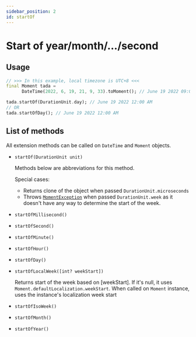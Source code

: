 ```yaml
---
sidebar_position: 2
id: startOf
---
```


# Start of year/month/.../second

## Usage

```dart
// >>> In this example, local timezone is UTC+8 <<<
final Moment tada =
      DateTime(2022, 6, 19, 21, 9, 33).toMoment(); // June 19 2022 09:09 PM

tada.startOf(DurationUnit.day); // June 19 2022 12:00 AM
// OR
tada.startOfDay(); // June 19 2022 12:00 AM
```

## List of methods

All extension methods can be called on `DateTime` and `Moment` objects.

* `startOf(DurationUnit unit)`

    Methods below are abbreviations for this method.

    Special cases:

  * Returns clone of the object when passed `DurationUnit.microseconds`
  * Throws [`MomentException`](https://pub.dev/documentation/moment_dart/4.1.0/moment_dart/MomentException-class.html)
    when passed `DurationUnit.week` as it doesn't have any way to determine the
    start of the week.

* `startOfMillisecond()`
* `startOfSecond()`
* `startOfMinute()`
* `startOfHour()`
* `startOfDay()`
* `startOfLocalWeek([int? weekStart])`

    Returns start of the week based on [weekStart]. If it's null, it uses `Moment.defaultLocalization.weekStart`.
    When called on `Moment` instance, uses the instance's localization week start

* `startOfIsoWeek()`
* `startOfMonth()`
* `startOfYear()`
